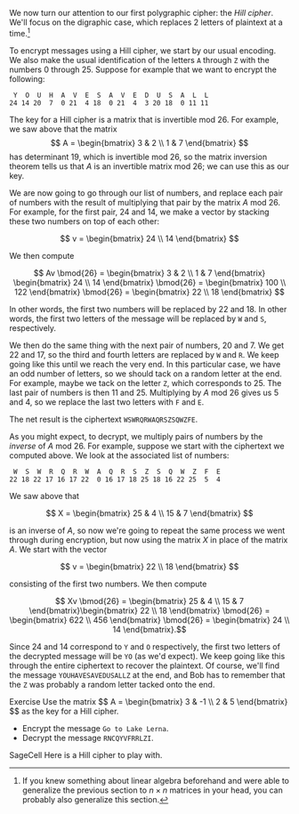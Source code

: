 We now turn our attention to our first polygraphic cipher: the *Hill cipher*. We'll focus on the digraphic case, which replaces 2 letters of plaintext at a time.[^linalg2]

[^linalg2]: If you knew something about linear algebra beforehand and were able to generalize the previous section to $n \times n$ matrices in your head, you can probably also generalize this section.

To encrypt messages using a Hill cipher, we start by our usual encoding. We also make the usual identification of the letters `A` through `Z` with the numbers 0 through 25. Suppose for example that we want to encrypt the following: 

```
 Y  O  U  H  A  V  E  S  A  V  E  D  U  S  A  L  L
24 14 20  7  0 21  4 18  0 21  4  3 20 18  0 11 11
```

The key for a Hill cipher is a matrix that is invertible mod 26. For example, we saw above that the matrix
$$ A = \begin{bmatrix} 3 & 2 \\ 1 & 7 \end{bmatrix} $$
has determinant 19, which is invertible mod 26, so the matrix inversion theorem tells us that $A$ is an invertible matrix mod 26; we can use this as our key. 

We are now going to go through our list of numbers, and replace each pair of numbers with the result of multiplying that pair by the matrix $A$ mod 26. For example, for the first pair, 24 and 14, we make a vector by stacking these two numbers on top of each other: 

$$ v = \begin{bmatrix} 24 \\ 14 \end{bmatrix} $$

We then compute 

$$ Av \bmod{26} = \begin{bmatrix} 3 & 2 \\ 1 & 7 \end{bmatrix} \begin{bmatrix} 24 \\ 14 \end{bmatrix} \bmod{26} = \begin{bmatrix} 100 \\ 122 \end{bmatrix} \bmod{26} = \begin{bmatrix} 22 \\ 18 \end{bmatrix} $$

In other words, the first two numbers will be replaced by 22 and 18. In other words, the first two letters of the message will be replaced by `W` and `S`, respectively. 

We then do the same thing with the next pair of numbers, 20 and 7. We get 22 and 17, so the third and fourth letters are replaced by `W` and `R`. We keep going like this until we reach the very end. In this particular case, we have an odd number of letters, so we should tack on a random letter at the end. For example, maybe we tack on the letter `Z`, which corresponds to 25. The last pair of numbers is then 11 and 25. Multiplying by $A$ mod 26 gives us 5 and 4, so we replace the last two letters with `F` and `E`. 

The net result is the ciphertext `WSWRQRWAQRSZSQWZFE`. 

As you might expect, to decrypt, we multiply pairs of numbers by the *inverse* of $A$ mod 26. For example, suppose we start with the ciphertext we computed above. We look at the associated list of numbers: 

```
 W  S  W  R  Q  R  W  A  Q  R  S  Z  S  Q  W  Z  F  E
22 18 22 17 16 17 22  0 16 17 18 25 18 16 22 25  5  4
```

We saw above that 

$$ X = \begin{bmatrix} 25 & 4 \\ 15 & 7 \end{bmatrix} $$

is an inverse of $A$, so now we're going to repeat the same process we went through during encryption, but now using the matrix $X$ in place of the matrix $A$. We start with the vector

$$ v = \begin{bmatrix} 22 \\ 18 \end{bmatrix} $$

consisting of the first two numbers. We then compute

$$ Xv \bmod{26} = \begin{bmatrix} 25 & 4 \\ 15 & 7 \end{bmatrix}\begin{bmatrix} 22 \\ 18 \end{bmatrix} \bmod{26} = \begin{bmatrix}
622 \\ 456 \end{bmatrix} \bmod{26} = \begin{bmatrix} 24 \\ 14 \end{bmatrix}.$$

Since 24 and 14 correspond to `Y` and `O` respectively, the first two letters of the decrypted message will be `YO` (as we'd expect). We keep going like this through the entire ciphertext to recover the plaintext. Of course, we'll find the message `YOUHAVESAVEDUSALLZ` at the end, and Bob has to remember that the `Z` was probably a random letter tacked onto the end. 

<div class="element">
<span class="label">Exercise</span>
Use the matrix
$$ A = \begin{bmatrix} 3 & -1 \\ 2 & 5 \end{bmatrix} $$
as the key for a Hill cipher. 

* Encrypt the message `Go to Lake Lerna`. 
* Decrypt the message `RNCQYVFRRLZI`. 
</div>

<div class="element" id="sagecell-hill-cipher">
<span class="label">SageCell</span>
Here is a Hill cipher to play with. 
<div class="sage">
<script type="text/x-sage">
from re import sub

# Remove all non alphabetic characters and capitalize
def encode(text: str):
    stripped = sub(r"[^a-zA-Z]", "", text)
    return stripped.upper()

# Encode a string as a list of numbers 0--25
def numerify(text: str):
    return [(ord(x) - 65) for x in encode(text)]

# Turn a list of numbers 0--25 back into a string
def denumerify(nums: list):
    return "".join([chr((x % 26) + 65) for x in nums])

# Groups a list pairwise
def pairwise(iterable):
    a = iter(iterable)
    return zip(a, a)

# Collapse a list of pairs into a list
def depairwise(iterable):
    return list(sum(iterable, ()))

# Encrypt a string using the given matrix    
def encrypt(text: str, A):
    nums = numerify(text)
    if len(nums) % 2 == 1:
        nums.append(randint(0, 25))
    transformed = [tuple(A*vector(v) % 26) for v in pairwise(nums)]
    transformed = depairwise(transformed)
    return denumerify(transformed)

# Decrypt a string using the given matrix  
def decrypt(text: str, A):
    if len(text) % 2 == 1:
        raise Exception("Input to decrypt must have even length.")
    nums = numerify(text)
    # Compute an inverse B of the matrix A
    B = A.change_ring(IntegerModRing(26)).inverse().lift()
    # Transform pairwise
    transformed = [tuple(B*vector(v) % 26) for v in pairwise(nums)]
    transformed = depairwise(transformed)
    return denumerify(transformed)
    
# Prints an output div aligning with the interact controls   
def output_div(label: str, content: str):
    s = '<div class="sagecell_interactControlCell" style="width: 100%;">'
    s += f'<label class="sagecell_interactControlLabel">{label}</label>'
    s += f'<div class="sagecell_interactControl">{content}</div>'
    s += '</div>'
    pretty_print(html(s))

@interact
def _(A=input_box(default="[[3, 2], [1, 7]]", label="A", width=40), 
      text=input_box(default="YOUHAVESAVEDUSALL", label="Input", height=5, width=70), 
      actions=selector(["encrypt", "decrypt"], buttons=True, label="Action")):
    A = matrix(A)
    if gcd(det(A), 26) != 1:
        raise Exception("Matrix A must be invertible mod 26.")
    
    output = eval(actions)(text, A)
    output_div("Output", f'<textarea readonly rows="5" cols="70">{ output }</textarea>')
</script>
</div>
</div>

